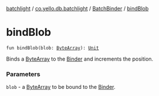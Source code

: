 [batchlight](../../index.md) / [co.yello.db.batchlight](../index.md) / [BatchBinder](index.md) / [bindBlob](bind-blob.md)

# bindBlob

`fun bindBlob(blob: `[`ByteArray`](https://kotlinlang.org/api/latest/jvm/stdlib/kotlin/-byte-array/index.html)`): `[`Unit`](https://kotlinlang.org/api/latest/jvm/stdlib/kotlin/-unit/index.html)

Binds a [ByteArray](https://kotlinlang.org/api/latest/jvm/stdlib/kotlin/-byte-array/index.html) to the [Binder](../-binder/index.md) and increments the position.

### Parameters

`blob` - a [ByteArray](https://kotlinlang.org/api/latest/jvm/stdlib/kotlin/-byte-array/index.html) to be bound to the [Binder](../-binder/index.md).